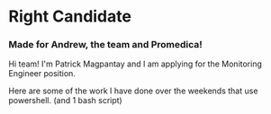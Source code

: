 # Right Candidate
### Made for Andrew, the team and Promedica!

Hi team! I'm Patrick Magpantay and I am applying for the Monitoring Engineer position.

Here are some of the work I have done over the weekends that use powershell. (and 1 bash script)

